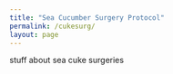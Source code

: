 ```yaml
---
title: "Sea Cucumber Surgery Protocol"
permalink: /cukesurg/
layout: page
---
```


stuff about sea cuke surgeries
